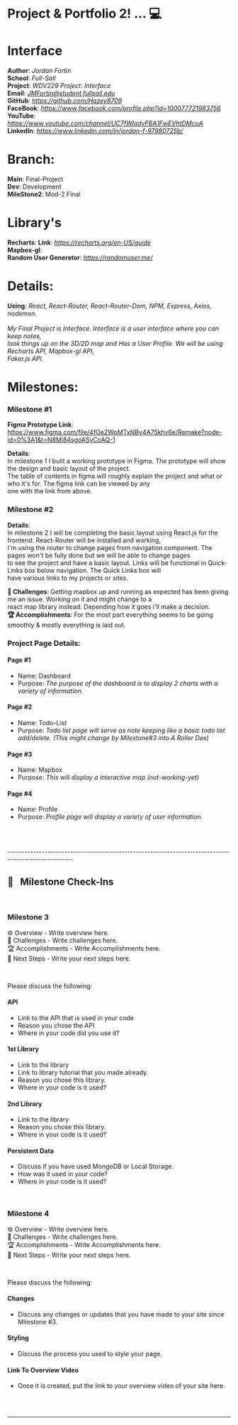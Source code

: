 

# Project & Portfolio 2! ... 💻
# Interface





**Author**: *Jordan Fortin*  <br>
**School**: *Full-Sail* <br>
**Project**: *WDV229 Project: Interface* <br>
**Email**: *JMFortin@student.fullsail.edu* <br>
**GitHub**: *https://github.com/Hazey8709* <br>
**FaceBook**: *https://www.facebook.com/profile.php?id=100077721983756* <br>
**YouTube**: *https://www.youtube.com/channel/UC7fWlqdyFBA1FwEVhtDMcuA* <br>
**LinkedIn**: *https://www.linkedin.com/in/jordan-f-97980725b/* <br>


# Branch:

**Main**: Final-Project  <br>
**Dev**: Development <br>
**MileStone2**: Mod-2 Final<br>

# Library's
**Recharts**: **Link**: *https://recharts.org/en-US/guide* <br>
**Mapbox-gl**: <br>
**Random User Generator**: *https://randomuser.me/* <br>



# Details:

**Using**: *React, React-Router, React-Router-Dom, NPM, Express, Axios, nodemon.*   <br>
<br>
*My Final Project is Interface. Interface is a user interface where you can keep notes,  <br>
look things up on the 3D/2D map and Has a User Profile. We will be using Recharts API, Mapbox-gl API, <br>
Faker.js API.*




# Milestones:



### Milestone #1

**Figma Prototype Link**: https://www.figma.com/file/4fOe2WpMTxNBy4A75khv6e/Remake?node-id=0%3A1&t=N8Mi84sgoASyCcAQ-1

**Details**: <br>
In milestone 1 I built a working prototype in Figma. The prototype will show the design and basic layout of the project. <br>
The table of contents in figma will roughly explain the project and what or who it's for. The figma link can be viewed by any <br>
one with the link from above. <br>



### Milestone #2

**Details**: <br>
In milestone 2 I will be completing the basic layout using React.js for the frontend. React-Router will be installed and working, <br>
I'm using the router to change pages from navigation component. The pages won't be fully done but we will be able to change pages <br>
to see the project and have a basic layout. Links will be functional in Quick-Links box below navigation. The Quick Links box will <br>
have various links to my projects or sites. <br>


**🌵 Challenges**: Getting mapbox up and running as expected has been giving me an issue. Working on it and might change to a  <br>
react map library instead. Depending how it goes i'll make a decision. <br>
**🏆 Accomplishments**: For the most part everything seems to be going smoothly & mostly everything is laid out. <br>


### Project Page Details: <br>
#### Page #1
- Name:  Dashboard
- Purpose: *The purpose of the dashboard is to display 2 charts with a variety of information.*

#### Page #2
- Name:  Todo-List
- Purpose:  *Todo list page will serve as note keeping like a basic todo list add/delete.
    (This might change by Milestone#3 into A Roller Dex)*

#### Page #3
- Name:  Mapbox
- Purpose:   *This will display a interactive map (not-working-yet)*

#### Page #4
- Name:  Profile
- Purpose:   *Profile page will display a variety of user information.*



<br>
<br>




----------------------------------------------------------------------------------------------------- <br>
## 📢 &nbsp; Milestone Check-Ins
<br>

### Milestone 3
⚙️ Overview - Write overview here.
<br>
🌵 Challenges - Write challenges here.
<br>
🏆 Accomplishments - Write Accomplishments here.
<br>
🔮 Next Steps - Write your next steps here.

<br>

Please discuss the following:
#### API
- Link to the API that is used in your code
- Reason you chose the API
- Where in your code did you use it?

#### 1st Library
- Link to the library
- Link to library tutorial that you made already.
- Reason you chose this library.
- Where in your code is it used?

#### 2nd Library
- Link to the library
- Reason you chose this library.
- Where in your code is it used?

#### Persistent Data
- Discuss if you have used MongoDB or Local Storage.
- How was it used in your code?
- Where in your code is it used?




<br>

### Milestone 4
⚙️ Overview - Write overview here.
<br>
🌵 Challenges - Write challenges here.
<br>
🏆 Accomplishments - Write Accomplishments here.
<br>
🔮 Next Steps - Write your next steps here.

<br>

Please discuss the following:
#### Changes
- Discuss any changes or updates that you have made to your site since Milestone #3.

#### Styling
- Discuss the process you used to style your page.

#### Link To Overview Video
- Once it is created, put the link to your overview video of your site here.

<br>
<br>
<hr/>











